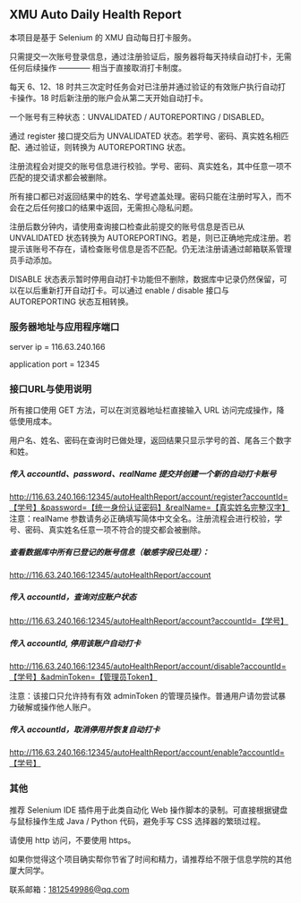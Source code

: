 ## XMU Auto Daily Health Report

本项目是基于 Selenium 的 XMU 自动每日打卡服务。

只需提交一次账号登录信息，通过注册验证后，服务器将每天持续自动打卡，无需任何后续操作 ———— 相当于直接取消打卡制度。

每天 6、12、18 时共三次定时任务会对已注册并通过验证的有效账户执行自动打卡操作。18 时后新注册的账户会从第二天开始自动打卡。

一个账号有三种状态：UNVALIDATED / AUTOREPORTING / DISABLED。

通过 register 接口提交后为 UNVALIDATED 状态。若学号、密码、真实姓名相匹配、通过验证，则转换为 AUTOREPORTING 状态。

注册流程会对提交的账号信息进行校验。学号、密码、真实姓名，其中任意一项不匹配的提交请求都会被删除。

所有接口都已对返回结果中的姓名、学号遮盖处理。密码只能在注册时写入，而不会在之后任何接口的结果中返回，无需担心隐私问题。

注册后数分钟内，请使用查询接口检查此前提交的账号信息是否已从 UNVALIDATED 状态转换为 AUTOREPORTING。若是，则已正确地完成注册。若提示该账号不存在，请检查账号信息是否不匹配。仍无法注册请通过邮箱联系管理员手动添加。

DISABLE 状态表示暂时停用自动打卡功能但不删除，数据库中记录仍然保留，可以在以后重新打开自动打卡。可以通过 enable / disable 接口与 AUTOREPORTING 状态互相转换。



### 服务器地址与应用程序端口

server ip = 116.63.240.166

application port = 12345 



### 接口URL与使用说明

所有接口使用 GET 方法，可以在浏览器地址栏直接输入 URL 访问完成操作，降低使用成本。

用户名、姓名、密码在查询时已做处理，返回结果只显示学号的首、尾各三个数字和姓。

##### 传入 accountId、password、realName 提交并创建一个新的自动打卡账号
http://116.63.240.166:12345/autoHealthReport/account/register?accountId=【学号】&password=【统一身份认证密码】&realName=【真实姓名完整汉字】
注意：realName 参数请务必正确填写简体中文全名。注册流程会进行校验，学号、密码、真实姓名任意一项不符合的提交都会被删除。

##### 查看数据库中所有已登记的账号信息（敏感字段已处理）：
http://116.63.240.166:12345/autoHealthReport/account

##### 传入 accountId，查询对应账户状态
http://116.63.240.166:12345/autoHealthReport/account?accountId=【学号】

##### 传入 accountId, 停用该账户自动打卡
http://116.63.240.166:12345/autoHealthReport/account/disable?accountId=【学号】&adminToken=【管理员Token】

注意：该接口只允许持有有效 adminToken 的管理员操作。普通用户请勿尝试暴力破解或操作他人账户。

##### 传入 accountId，取消停用并恢复自动打卡
http://116.63.240.166:12345/autoHealthReport/account/enable?accountId=【学号】






### 其他

推荐 Selenium IDE 插件用于此类自动化 Web 操作脚本的录制。可直接根据键盘与鼠标操作生成 Java / Python 代码，避免手写 CSS 选择器的繁琐过程。

请使用 http 访问，不要使用 https。

如果你觉得这个项目确实帮你节省了时间和精力，请推荐给不限于信息学院的其他厦大同学。

联系邮箱：1812549986@qq.com